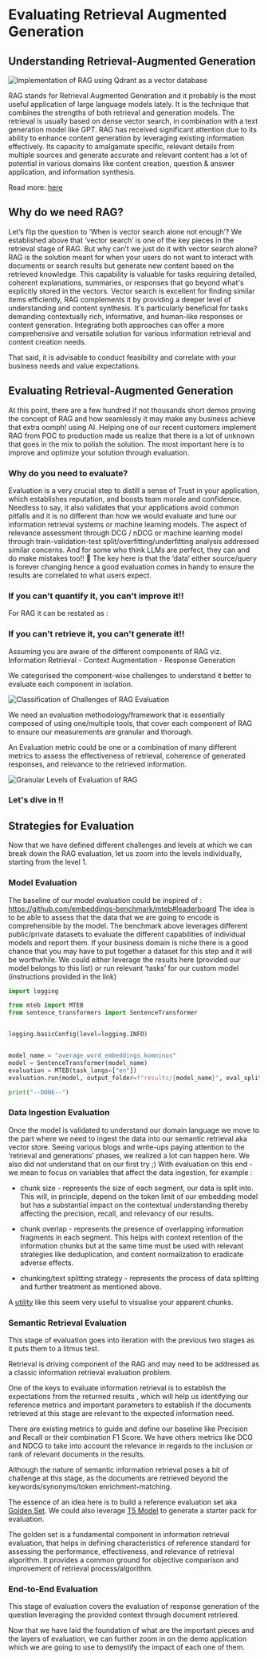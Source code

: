 <!-- SEO: Retrieval augmented generation Evaluation - TODO Summary
 -->

# Evaluating Retrieval Augmented Generation


## Understanding Retrieval-Augmented Generation

<img src=/assets/use_cases/retrieval_augmented_generation_eval/rag_qdrant.jpg alt="Implementation of RAG using Qdrant as a vector database" data-size="100" />

RAG stands for Retrieval Augmented Generation and it probably is the most useful application of large language models lately.
It is the technique that combines the strengths of both retrieval and generation models. The retrieval is usually based on dense vector search, in combination with a text generation model like GPT.
RAG has received significant attention due to its ability to enhance content generation by leveraging existing information effectively. Its capacity to amalgamate specific, relevant details from multiple sources and generate accurate and relevant content has a lot of potential in various domains like content creation, question & answer application, and information synthesis.

Read more: [here]("https://hub.superlinked.com/retrieval-augmented-generation")

## Why do we need RAG?

Let’s flip the question to ‘When is vector search alone not enough’?
We established above that ‘vector search’ is one of the key pieces in the retrieval stage of RAG.
But why can’t we just do it with vector search alone?
RAG is the solution meant for when your users do not want to interact with documents or search results but generate new content based on the retrieved knowledge.
This capability is valuable for tasks requiring detailed, coherent explanations, summaries, or responses that go beyond what's explicitly stored in the vectors.
Vector search is excellent for finding similar items efficiently, RAG complements it by providing a deeper level of understanding and content synthesis. It's particularly beneficial for tasks demanding contextually rich, informative, and human-like responses or content generation. Integrating both approaches can offer a more comprehensive and versatile solution for various information retrieval and content creation needs.

That said, it is advisable to conduct feasibility and correlate with your business needs and value expectations.

## Evaluating Retrieval-Augmented Generation

At this point, there are a few hundred if not thousands short demos proving the concept of RAG and how seamlessly it may make any business achieve that extra oomph! using AI.
Helping one of our recent customers implement RAG from POC to production made us realize that there is a lot of unknown that goes in the mix to polish the solution.
The most important here is to improve and optimize your solution through evaluation.

### Why do you need to evaluate?

Evaluation is a very crucial step to distill a sense of Trust in your application, which establishes reputation, and boosts team morale and confidence.
Needless to say, it also validates that your applications avoid common pitfalls and it is no different than how we would evaluate and tune our information retrieval systems or machine learning models.
The aspect of relevance assessment through DCG / nDCG or machine learning model through train-validation-test split/overfitting/underfitting analysis addressed similar concerns.
And for some who think LLMs are perfect, they can and do make mistakes too!! 🙂
The key here is that the ‘data’ either source/query is forever changing hence a good evaluation comes in handy to ensure the results are correlated to what users expect.

### If you can't quantify it, you can't improve it!!
For RAG it can be restated as :
### If you can't retrieve it, you can't generate it!!

Assuming you are aware of the different components of
RAG viz. Information Retrieval - Context Augmentation - Response Generation

We categorised the component-wise challenges to understand it better to evaluate each component in isolation. 

<img src=/assets/use_cases/retrieval_augmented_generation_eval/rag_challenges.png alt="Classification of Challenges of RAG Evaluation" data-size="100" />

We need an evaluation methodology/framework that is essentially composed of using one/multiple tools, that cover each component of RAG to ensure our measurements are granular and thorough.

An Evaluation metric could be one or a combination of many different metrics to assess the effectiveness of retrieval, coherence of generated responses, and relevance to the retrieved information.

<img src=/assets/use_cases/retrieval_augmented_generation_eval/rag_granular.jpg alt="Granular Levels of Evaluation of RAG" data-size="100" />

### Let's dive in !!

## Strategies for Evaluation

Now that we have defined different challenges and levels at which we can break down the RAG evaluation, let us zoom into the levels individually, starting from the level 1. 

### Model Evaluation 

The baseline of our model evaluation could be inspired of :
https://github.com/embeddings-benchmark/mteb#leaderboard
The idea is to be able to assess that the data that we are going to encode is comprehensible by the model.
The benchmark above leverages different public/private datasets to evaluate the different capabilities of individual models and report them.
If your business domain is niche there is a good chance that you may have to put together a dataset for this step and it will be worthwhile.
We could either leverage the results here (provided our model belongs to this list) or run relevant ‘tasks’ for our custom model (instructions provided in the link)

```python
import logging

from mteb import MTEB
from sentence_transformers import SentenceTransformer


logging.basicConfig(level=logging.INFO)


model_name = "average_word_embeddings_komninos"
model = SentenceTransformer(model_name)
evaluation = MTEB(task_langs=["en"])
evaluation.run(model, output_folder=f"results/{model_name}", eval_splits=["test"])

print("--DONE--")
```

### Data Ingestion Evaluation

Once the model is validated to understand our domain language we move to the part where we need to ingest the data into our semantic retrieval aka vector store.
Seeing various blogs and write-ups paying attention to the ‘retrieval and generations’ phases, we realized a lot can happen here. We also did not understand that on our first try ;)
With evaluation on this end - we mean to focus on variables that affect the data ingestion, for example :

* chunk size - represents the size of each segment, our data is split into. This will, in principle, depend on the token limit of our embedding model but has a substantial impact on the contextual understanding thereby affecting the precision, recall, and relevancy of our results.

* chunk overlap - represents the presence of overlapping information fragments in each segment. This helps with context retention of the information chunks but at the same time must be used with relevant strategies like deduplication, and content normalization to eradicate adverse effects.

* chunking/text splitting strategy - represents the process of data splitting and further treatment as mentioned above.

A [utility]("https://chunkviz.up.railway.app/") like this seem very useful to visualise your apparent chunks.

### Semantic Retrieval Evaluation

This stage of evaluation goes into iteration with the previous two stages as it puts them to a litmus test.

Retrieval is driving component of the RAG and may need to be addressed as a classic information retrieval evaluation problem.

One of the keys to evaluate information retrieval is to establish the expectations from the returned results , which will help us identifying our reference metrics and important parameters to establish if the documents retrieved at this stage are relevant to the expected information need.

There are existing metrics to guide and define our baseline like Precision and Recall or their combination F1 Score. We have others metrics like DCG and NDCG to take into account the relevance in regards to the inclusion or rank of relevant documents in the results.

Although the nature of semantic information retrieval poses a bit of challenge at this stage, as the documents are retrieved beyond the keywords/synonyms/token enrichment-matching.

The essence of an idea here is to build a reference evaluation set aka [Golden Set]("https://www.luigisbox.com/search-glossary/golden-set/"). We could also leverage [T5 Model]("https://huggingface.co/docs/transformers/model_doc/t5") to generate a starter pack for evaluation.

The golden set is a fundamental component in information retrieval evaluation, that helps in defining characteristics of reference standard for assessing the performance, effectiveness, and relevance of retrieval algorithm. 
It provides a common ground for objective comparison and improvement of retrieval process/algorithm.

### End-to-End Evaluation

This stage of evaluation covers the evaluation of response generation of the question leveraging the provided context through document retrieved.


Now that we have laid the foundation of what are the important pieces and the layers of evaluation, we can further zoom in on the demo application which we are going to use to demystify the impact of each one of them.
